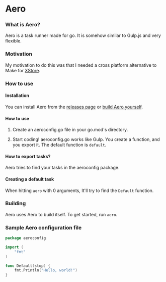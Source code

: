 # Aero

### What is Aero?

Aero is a task runner made for go. It is somehow similar to Gulp.js and very flexible.

### Motivation

My motivation to do this was that I needed a cross platform alternative to Make for [XStore](https://github.com/X-Store-App).

### How to use
#### Installation

You can install Aero from the [releases page](https://github.com/X-Store-App/aero-task-runner/releases) or [build Aero yourself](#build).

#### How to use
1. Create an aeroconfig.go file in your go.mod's directory.

2. Start coding! aeroconfig.go works like Gulp. You create a function, and you export it. The default function is `default`.

#### How to export tasks?

Aero tries to find your tasks in the aeroconfig package.

#### Creating a default task

When hitting `aero` with 0 arguments, It'll try to find the `Default` function.

<div id="build">

### Building

</div>

Aero uses Aero to build itself. To get started, run `aero`.

### Sample Aero configuration file
```go
package aeroconfig

import (
	"fmt"
)

func Default(stop) {
	fmt.Println("Hello, world!")
}
```
